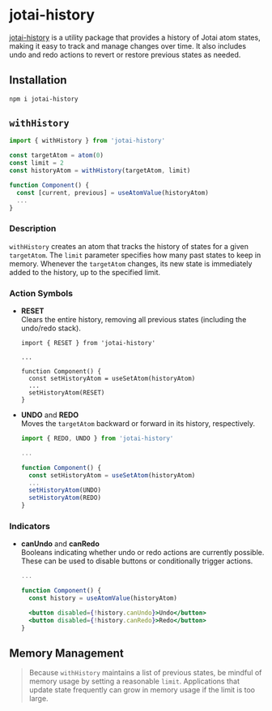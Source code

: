 # jotai-history

[jotai-history](https://jotai.org/docs/extensions/history) is a utility package that provides a history of Jotai atom states, making it easy to track and manage changes over time. It also includes undo and redo actions to revert or restore previous states as needed.

## Installation

```bash
npm i jotai-history
```

## `withHistory`

```ts
import { withHistory } from 'jotai-history'

const targetAtom = atom(0)
const limit = 2
const historyAtom = withHistory(targetAtom, limit)

function Component() {
  const [current, previous] = useAtomValue(historyAtom)
  ...
}
```

### Description

`withHistory` creates an atom that tracks the history of states for a given `targetAtom`. The `limit` parameter specifies how many past states to keep in memory. Whenever the `targetAtom` changes, its new state is immediately added to the history, up to the specified limit.

### Action Symbols

- **RESET**  
  Clears the entire history, removing all previous states (including the undo/redo stack).
  ```tsx
  import { RESET } from 'jotai-history'

  ...

  function Component() {
    const setHistoryAtom = useSetAtom(historyAtom)
    ...
    setHistoryAtom(RESET)
  }
  ```

- **UNDO** and **REDO**  
  Moves the `targetAtom` backward or forward in its history, respectively.
  ```ts
  import { REDO, UNDO } from 'jotai-history'

  ...

  function Component() {
    const setHistoryAtom = useSetAtom(historyAtom)
    ...
    setHistoryAtom(UNDO)
    setHistoryAtom(REDO)
  }
  ```

### Indicators

- **canUndo** and **canRedo**  
  Booleans indicating whether undo or redo actions are currently possible. These can be used to disable buttons or conditionally trigger actions.

  ```jsx
  ...

  function Component() {
    const history = useAtomValue(historyAtom)

    <button disabled={!history.canUndo}>Undo</button>
    <button disabled={!history.canRedo}>Redo</button>
  }
  ```

<CodeSandbox id="g6qj3q" />

## Memory Management

> Because `withHistory` maintains a list of previous states, be mindful of memory usage by setting a reasonable `limit`. Applications that update state frequently can grow in memory usage if the limit is too large.
